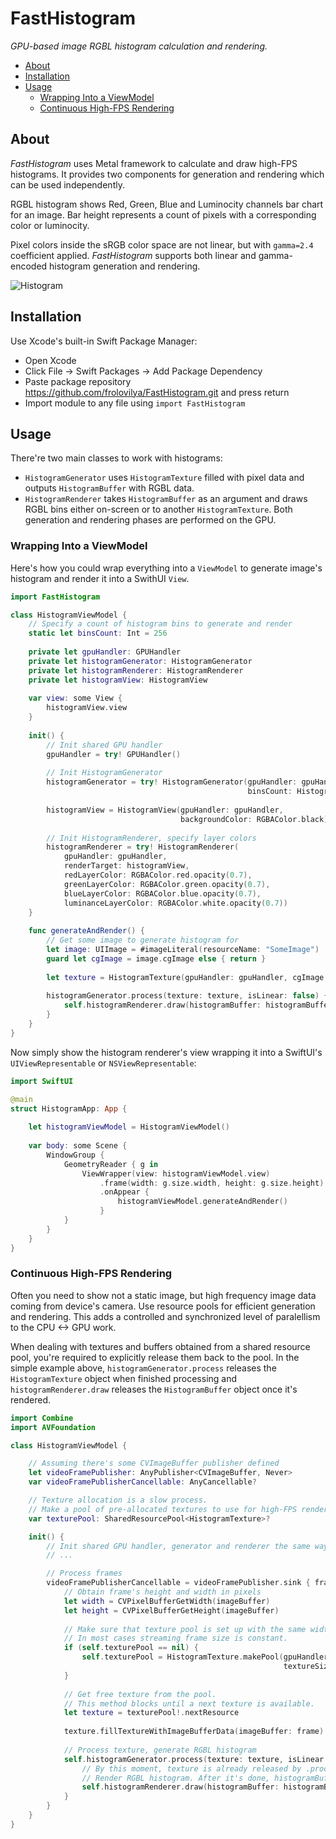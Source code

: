 # FastHistogram

_GPU-based image RGBL histogram calculation and rendering._

* [About](#about)
* [Installation](#installation)
* [Usage](#usage)
  * [Wrapping Into a ViewModel](#wrapIntoViewModel)
  * [Continuous High-FPS Rendering](#highFPS)
  
<a name="about"/>

## About

_FastHistogram_ uses Metal framework to calculate and draw high-FPS histograms.
It provides two components for generation and rendering which can be used independently.

RGBL histogram shows Red, Green, Blue and Luminocity channels bar chart for an image.
Bar height represents a count of pixels with a corresponding color or luminocity.

Pixel colors inside the sRGB color space are not linear, but with `gamma=2.4` coefficient applied.
_FastHistogram_ supports both linear and gamma-encoded histogram generation and rendering.
    
![Histogram](https://user-images.githubusercontent.com/271293/125408301-73735c00-e3c3-11eb-88ed-bf7f97f15941.png)

<a name="installation"/>

## Installation

Use Xcode's built-in Swift Package Manager:

* Open Xcode
* Click File -> Swift Packages -> Add Package Dependency
* Paste package repository https://github.com/frolovilya/FastHistogram.git and press return
* Import module to any file using `import FastHistogram`

<a name="usage"/>

## Usage

There're two main classes to work with histograms:
* `HistogramGenerator` uses `HistogramTexture` filled with pixel data and outputs `HistogramBuffer` with RGBL data.
* `HistogramRenderer` takes `HistogramBuffer` as an argument and draws RGBL bins either on-screen or to another `HistogramTexture`.
Both generation and rendering phases are performed on the GPU.

<a name="wrapIntoViewModel"/>

### Wrapping Into a ViewModel

Here's how you could wrap everything into a `ViewModel` to generate image's histogram and render it into a SwithUI `View`.

```swift
import FastHistogram

class HistogramViewModel {
    // Specify a count of histogram bins to generate and render
    static let binsCount: Int = 256
    
    private let gpuHandler: GPUHandler
    private let histogramGenerator: HistogramGenerator
    private let histogramRenderer: HistogramRenderer
    private let histogramView: HistogramView
    
    var view: some View {
        histogramView.view
    }
    
    init() {
        // Init shared GPU handler
        gpuHandler = try! GPUHandler()
        
        // Init HistogramGenerator
        histogramGenerator = try! HistogramGenerator(gpuHandler: gpuHandler,
                                                     binsCount: HistogramViewModel.binsCount)
                                                     
        histogramView = HistogramView(gpuHandler: gpuHandler,
                                      backgroundColor: RGBAColor.black)
        
        // Init HistogramRenderer, specify layer colors
        histogramRenderer = try! HistogramRenderer(
            gpuHandler: gpuHandler,
            renderTarget: histogramView,
            redLayerColor: RGBAColor.red.opacity(0.7),
            greenLayerColor: RGBAColor.green.opacity(0.7),
            blueLayerColor: RGBAColor.blue.opacity(0.7),
            luminanceLayerColor: RGBAColor.white.opacity(0.7))
    }
    
    func generateAndRender() {
        // Get some image to generate histogram for
        let image: UIImage = #imageLiteral(resourceName: "SomeImage")
        guard let cgImage = image.cgImage else { return }
        
        let texture = HistogramTexture(gpuHandler: gpuHandler, cgImage: cgImage)
        
        histogramGenerator.process(texture: texture, isLinear: false) { histogramBuffer in
            self.histogramRenderer.draw(histogramBuffer: histogramBuffer)
        }
    }
}
```

Now simply show the histogram renderer's view wrapping it into a SwiftUI's `UIViewRepresentable` or `NSViewRepresentable`:
```swift
import SwiftUI

@main
struct HistogramApp: App {
    
    let histogramViewModel = HistogramViewModel()
        
    var body: some Scene {
        WindowGroup {
            GeometryReader { g in
                ViewWrapper(view: histogramViewModel.view)
                    .frame(width: g.size.width, height: g.size.height)
                    .onAppear {
                        histogramViewModel.generateAndRender()
                    }
            }
        }
    }
}
```

<a name="highFPS"/>

### Continuous High-FPS Rendering
 
Often you need to show not a static image, but high frequency image data coming from device's camera.
Use resource pools for efficient generation and rendering. 
This adds a controlled and synchronized level of paralellism to the CPU <-> GPU work.

When dealing with textures and buffers obtained from a shared resource pool, you're required to explicitly release them back to the pool.
In the simple example above, `histogramGenerator.process` releases the `HistogramTexture` object when finished processing
and `histogramRenderer.draw` releases the `HistogramBuffer` object once it's rendered.

```swift
import Combine
import AVFoundation

class HistogramViewModel {

    // Assuming there's some CVImageBuffer publisher defined
    let videoFramePublisher: AnyPublisher<CVImageBuffer, Never>
    var videoFramePublisherCancellable: AnyCancellable?

    // Texture allocation is a slow process.
    // Make a pool of pre-allocated textures to use for high-FPS rendering.
    var texturePool: SharedResourcePool<HistogramTexture>?

    init() {
        // Init shared GPU handler, generator and renderer the same way as it's defined in the previous listing
        // ...

        // Process frames
        videoFramePublisherCancellable = videoFramePublisher.sink { frame in
            // Obtain frame's height and width in pixels
            let width = CVPixelBufferGetWidth(imageBuffer)
            let height = CVPixelBufferGetHeight(imageBuffer)
            
            // Make sure that texture pool is set up with the same width and height as a receiving frame.
            // In most cases streaming frame size is constant.
            if (self.texturePool == nil) {
                self.texturePool = HistogramTexture.makePool(gpuHandler: gpuHandler,
                                                             textureSize: MTLSizeMake(width, height, 1))
            }
            
            // Get free texture from the pool.
            // This method blocks until a next texture is available.
            let texture = texturePool!.nextResource
            
            texture.fillTextureWithImageBufferData(imageBuffer: frame)
            
            // Process texture, generate RGBL histogram
            self.histogramGenerator.process(texture: texture, isLinear: false) { histogramBuffer in
                // By this moment, texture is already released by .process method.
                // Render RGBL histogram. After it's done, histogramBuffer is also auto-released.
                self.histogramRenderer.draw(histogramBuffer: histogramBuffer)
            }
        }
    }
}

```
